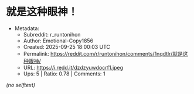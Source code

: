 # 就是这种眼神！

- Metadata:
  - Subreddit: r_runtonihon
  - Author: Emotional-Copy1856
  - Created: 2025-09-25 18:00:03 UTC
  - Permalink: https://reddit.com/r/runtonihon/comments/1nqdtlr/就是这种眼神/
  - URL: https://i.redd.it/dzdzyuwdocrf1.jpeg
  - Ups: 5 | Ratio: 0.78 | Comments: 1

_(no selftext)_
